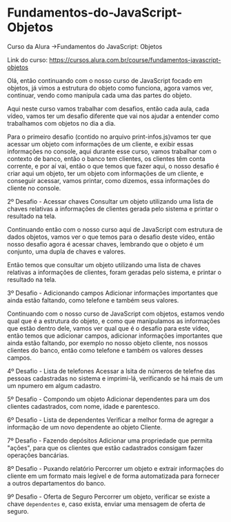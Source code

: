 # Fundamentos-do-JavaScript-Objetos
Curso da Alura ->Fundamentos do JavaScript: Objetos

Link do curso: https://cursos.alura.com.br/course/fundamentos-javascript-objetos

Olá, então continuando com o nosso curso de JavaScript focado em objetos, já vimos a estrutura do objeto como funciona, agora vamos ver, continuar, vendo como manipula cada uma das partes do objeto.

Aqui neste curso vamos trabalhar com desafios, então cada aula, cada vídeo, vamos ter um desafio diferente que vai nos ajudar a entender como trabalhamos com objetos no dia a dia.

Para o primeiro desafio (contido no arquivo print-infos.js)vamos ter que acessar um objeto com informações de um cliente, e exibir essas informações no console, aqui durante esse curso, vamos trabalhar com o contexto de banco, então o banco tem clientes, os clientes têm conta corrente, e por aí vai, então o que temos que fazer aqui, o nosso desafio é criar aqui um objeto, ter um objeto com informações de um cliente, e conseguir acessar, vamos printar, como dizemos, essa informações do cliente no console.

2º Desafio - Acessar chaves
Consultar um objeto utilizando uma lista de chaves relativas a informações de clientes gerada pelo sistema e printar o resultado  na tela.

Continuando então com o nosso curso aqui de JavaScript com estrutura de dados objetos, vamos ver o que temos para o desafio deste vídeo, então nosso desafio agora é acessar chaves, lembrando que o objeto é um conjunto, uma dupla de chaves e valores.

Então temos que consultar um objeto utilizando uma lista de chaves relativas a informações de clientes, foram geradas pelo sistema, e printar o resultado na tela.

3º Desafio - Adicionando campos
Adicionar informações importantes que ainda estão faltando, como telefone e também seus valores.

Continuando com o nosso curso de JavaScript com objetos, estamos vendo qual que é a estrutura do objeto, e como que manipulamos as informações que estão dentro dele, vamos ver qual que é o desafio para este vídeo, então temos que adicionar campos, adicionar informações importantes que ainda estão faltando, por exemplo no nosso objeto cliente, nos nossos clientes do banco, então como telefone e também os valores desses campos.

4º Desafio - Lista de telefones
Acessar a lsita de números de telefne das pessoas cadastradas no sistema e imprimi-lá, verificando se há mais de um um npumero em algum cadastro.

5º Desafio - Compondo um objeto
Adicionar dependentes para um dos clientes cadastrados, com nome, idade e parentesco.

6º Desafio - Lista de dependentes
Verificar a melhor forma de agregar a informação de um novo dependente ao objeto Cliente.

7º Desafio - Fazendo depósitos
Adicionar uma propriedade que permita "ações", para que os clientes que estão cadastrados consigam fazer operações bancárias.

8º Desafio - Puxando relatório
Percorrer um objeto e extrair informações do cliente em um formato mais legível e de forma automatizada para fornecer a outros departamentos do banco.

9º Desafio - Oferta de Seguro
Percorrer um objeto, verificar se existe a chave `dependentes` e, caso exista, enviar uma mensagem de oferta de seguro.

